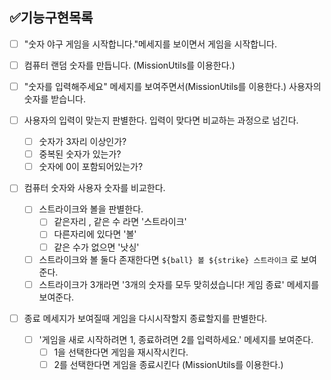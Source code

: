 ## ✅기능구현목록

- [ ] "숫자 야구 게임을 시작합니다."메세지를 보이면서 게임을 시작합니다.

- [ ] 컴퓨터 랜덤 숫자를 만듭니다. (MissionUtils를 이용한다.)

- [ ] "숫자를 입력해주세요" 메세지를 보여주면서(MissionUtils를 이용한다.) 사용자의 숫자를 받습니다.
  
- [ ] 사용자의 입력이 맞는지 판별한다. 입력이 맞다면 비교하는 과정으로 넘긴다.
  - [ ] 숫자가 3자리 이상인가?
  - [ ] 중복된 숫자가 있는가?
  - [ ] 숫자에 0이 포함되어있는가?

- [ ] 컴퓨터 숫자와 사용자 숫자를 비교한다.
  - [ ] 스트라이크와 볼을 판별한다.
    - [ ] 같은자리 , 같은 수 라면 '스트라이크'
    - [ ] 다른자리에 있다면  '볼'
    - [ ] 같은 수가 없으면 '낫싱'
  - [ ] 스트라이크와 볼 둘다 존재한다면 `${ball} 볼 ${strike} 스트라이크` 로 보여준다.
  - [ ] 스트라이크가 3개라면 '3개의 숫자를 모두 맞히셨습니다! 게임 종료' 메세지를 보여준다.

- [ ] 종료 메세지가 보여질때 게임을 다시시작할지 종료할지를 판별한다.
  - [ ] '게임을 새로 시작하려면 1, 종료하려면 2를 입력하세요.' 메세지를 보여준다.
    - [ ] 1을 선택한다면 게임을 재시작시킨다.
    - [ ] 2를 선택한다면 게임을 종료시킨다 (MissionUtils를 이용한다.)
